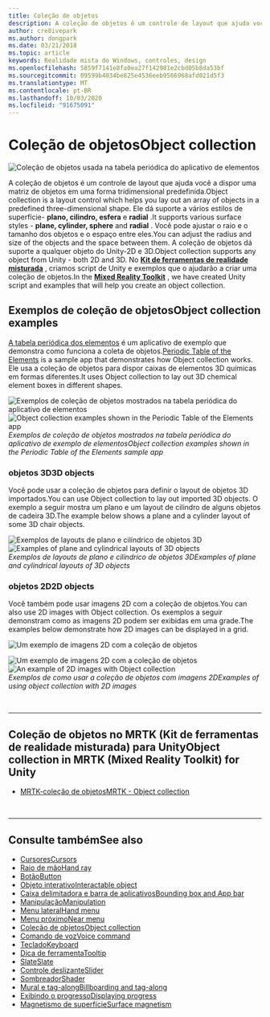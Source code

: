 ```yaml
---
title: Coleção de objetos
description: A coleção de objetos é um controle de layout que ajuda você a dispor uma matriz de objetos em uma forma tridimensional predefinida.
author: cre8ivepark
ms.author: dongpark
ms.date: 03/21/2018
ms.topic: article
keywords: Realidade mista do Windows, controles, design
ms.openlocfilehash: 5859f7141e8fa0ea27f142981e2cbd05b8da53bf
ms.sourcegitcommit: 09599b4034be825e4536eeb9566968afd021d5f3
ms.translationtype: MT
ms.contentlocale: pt-BR
ms.lasthandoff: 10/03/2020
ms.locfileid: "91675091"
---
```

# <a name="object-collection"></a><span data-ttu-id="43cce-104">Coleção de objetos</span><span class="sxs-lookup"><span data-stu-id="43cce-104">Object collection</span></span>

![Coleção de objetos usada na tabela periódica do aplicativo de elementos](images/UX_Hero_ObjectCollection.jpg)<br>


<span data-ttu-id="43cce-106">A coleção de objetos é um controle de layout que ajuda você a dispor uma matriz de objetos em uma forma tridimensional predefinida.</span><span class="sxs-lookup"><span data-stu-id="43cce-106">Object collection is a layout control which helps you lay out an array of objects in a predefined three-dimensional shape.</span></span> <span data-ttu-id="43cce-107">Ele dá suporte a vários estilos de superfície- **plano, cilindro, esfera** e **radial** .</span><span class="sxs-lookup"><span data-stu-id="43cce-107">It supports various surface styles - **plane, cylinder, sphere** and **radial** .</span></span> <span data-ttu-id="43cce-108">Você pode ajustar o raio e o tamanho dos objetos e o espaço entre eles.</span><span class="sxs-lookup"><span data-stu-id="43cce-108">You can adjust the radius and size of the objects and the space between them.</span></span> <span data-ttu-id="43cce-109">A coleção de objetos dá suporte a qualquer objeto do Unity-2D e 3D.</span><span class="sxs-lookup"><span data-stu-id="43cce-109">Object collection supports any object from Unity - both 2D and 3D.</span></span> <span data-ttu-id="43cce-110">No **[Kit de ferramentas de realidade misturada](https://microsoft.github.io/MixedRealityToolkit-Unity/Documentation/README_ObjectCollection.html)** , criamos script de Unity e exemplos que o ajudarão a criar uma coleção de objetos.</span><span class="sxs-lookup"><span data-stu-id="43cce-110">In the **[Mixed Reality Toolkit](https://microsoft.github.io/MixedRealityToolkit-Unity/Documentation/README_ObjectCollection.html)** , we have created Unity script and examples that will help you create an object collection.</span></span>


## <a name="object-collection-examples"></a><span data-ttu-id="43cce-111">Exemplos de coleção de objetos</span><span class="sxs-lookup"><span data-stu-id="43cce-111">Object collection examples</span></span>

<span data-ttu-id="43cce-112">[A tabela periódica dos elementos](../develop/unity/periodic-table-of-the-elements.md) é um aplicativo de exemplo que demonstra como funciona a coleta de objetos.</span><span class="sxs-lookup"><span data-stu-id="43cce-112">[Periodic Table of the Elements](../develop/unity/periodic-table-of-the-elements.md) is a sample app that demonstrates how Object collection works.</span></span> <span data-ttu-id="43cce-113">Ele usa a coleção de objetos para dispor caixas de elementos 3D químicas em formas diferentes.</span><span class="sxs-lookup"><span data-stu-id="43cce-113">It uses Object collection to lay out 3D chemical element boxes in different shapes.</span></span>

<span data-ttu-id="43cce-114">![Exemplos de coleção de objetos mostrados na tabela periódica do aplicativo de elementos](images/periodictable-collections-1000px.jpg)</span><span class="sxs-lookup"><span data-stu-id="43cce-114">![Object collection examples shown in the Periodic Table of the Elements app](images/periodictable-collections-1000px.jpg)</span></span><br>
<span data-ttu-id="43cce-115">*Exemplos de coleção de objetos mostrados na tabela periódica do aplicativo de exemplo de elementos*</span><span class="sxs-lookup"><span data-stu-id="43cce-115">*Object collection examples shown in the Periodic Table of the Elements sample app*</span></span>

### <a name="3d-objects"></a><span data-ttu-id="43cce-116">objetos 3D</span><span class="sxs-lookup"><span data-stu-id="43cce-116">3D objects</span></span>

<span data-ttu-id="43cce-117">Você pode usar a coleção de objetos para definir o layout de objetos 3D importados.</span><span class="sxs-lookup"><span data-stu-id="43cce-117">You can use Object collection to lay out imported 3D objects.</span></span> <span data-ttu-id="43cce-118">O exemplo a seguir mostra um plano e um layout de cilindro de alguns objetos de cadeira 3D.</span><span class="sxs-lookup"><span data-stu-id="43cce-118">The example below shows a plane and a cylinder layout of some 3D chair objects.</span></span>

<span data-ttu-id="43cce-119">![Exemplos de layouts de plano e cilíndrico de objetos 3D](images/objectcollection-3dobjects-1000px.jpg)</span><span class="sxs-lookup"><span data-stu-id="43cce-119">![Examples of plane and cylindrical layouts of 3D objects](images/objectcollection-3dobjects-1000px.jpg)</span></span><br>
<span data-ttu-id="43cce-120">*Exemplos de layouts de plano e cilíndrico de objetos 3D*</span><span class="sxs-lookup"><span data-stu-id="43cce-120">*Examples of plane and cylindrical layouts of 3D objects*</span></span>

### <a name="2d-objects"></a><span data-ttu-id="43cce-121">objetos 2D</span><span class="sxs-lookup"><span data-stu-id="43cce-121">2D objects</span></span>

<span data-ttu-id="43cce-122">Você também pode usar imagens 2D com a coleção de objetos.</span><span class="sxs-lookup"><span data-stu-id="43cce-122">You can also use 2D images with Object collection.</span></span> <span data-ttu-id="43cce-123">Os exemplos a seguir demonstram como as imagens 2D podem ser exibidas em uma grade.</span><span class="sxs-lookup"><span data-stu-id="43cce-123">The examples below demonstrate how 2D images can be displayed in a grid.</span></span>

![Um exemplo de imagens 2D com a coleção de objetos](images/940px-layout-3dobjects-3.jpg)

<span data-ttu-id="43cce-125">![Um exemplo de imagens 2D com a coleção de objetos](images/940px-layout-2dimages.jpg)</span><span class="sxs-lookup"><span data-stu-id="43cce-125">![An example of 2D images with Object collection](images/940px-layout-2dimages.jpg)</span></span><br>
<span data-ttu-id="43cce-126">*Exemplos de como usar a coleção de objetos com imagens 2D*</span><span class="sxs-lookup"><span data-stu-id="43cce-126">*Examples of using object collection with 2D images*</span></span>

<br>

---

## <a name="object-collection-in-mrtk-mixed-reality-toolkit-for-unity"></a><span data-ttu-id="43cce-127">Coleção de objetos no MRTK (Kit de ferramentas de realidade misturada) para Unity</span><span class="sxs-lookup"><span data-stu-id="43cce-127">Object collection in MRTK (Mixed Reality Toolkit) for Unity</span></span>

* [<span data-ttu-id="43cce-128">MRTK-coleção de objetos</span><span class="sxs-lookup"><span data-stu-id="43cce-128">MRTK - Object collection</span></span>](https://microsoft.github.io/MixedRealityToolkit-Unity/Documentation/README_ObjectCollection.html)


<br>

---


## <a name="see-also"></a><span data-ttu-id="43cce-129">Consulte também</span><span class="sxs-lookup"><span data-stu-id="43cce-129">See also</span></span>

* [<span data-ttu-id="43cce-130">Cursores</span><span class="sxs-lookup"><span data-stu-id="43cce-130">Cursors</span></span>](cursors.md)
* [<span data-ttu-id="43cce-131">Raio de mão</span><span class="sxs-lookup"><span data-stu-id="43cce-131">Hand ray</span></span>](point-and-commit.md)
* [<span data-ttu-id="43cce-132">Botão</span><span class="sxs-lookup"><span data-stu-id="43cce-132">Button</span></span>](button.md)
* [<span data-ttu-id="43cce-133">Objeto interativo</span><span class="sxs-lookup"><span data-stu-id="43cce-133">Interactable object</span></span>](interactable-object.md)
* [<span data-ttu-id="43cce-134">Caixa delimitadora e barra de aplicativos</span><span class="sxs-lookup"><span data-stu-id="43cce-134">Bounding box and App bar</span></span>](app-bar-and-bounding-box.md)
* [<span data-ttu-id="43cce-135">Manipulação</span><span class="sxs-lookup"><span data-stu-id="43cce-135">Manipulation</span></span>](direct-manipulation.md)
* [<span data-ttu-id="43cce-136">Menu lateral</span><span class="sxs-lookup"><span data-stu-id="43cce-136">Hand menu</span></span>](hand-menu.md)
* [<span data-ttu-id="43cce-137">Menu próximo</span><span class="sxs-lookup"><span data-stu-id="43cce-137">Near menu</span></span>](near-menu.md)
* [<span data-ttu-id="43cce-138">Coleção de objetos</span><span class="sxs-lookup"><span data-stu-id="43cce-138">Object collection</span></span>](object-collection.md)
* [<span data-ttu-id="43cce-139">Comando de voz</span><span class="sxs-lookup"><span data-stu-id="43cce-139">Voice command</span></span>](voice-input.md)
* [<span data-ttu-id="43cce-140">Teclado</span><span class="sxs-lookup"><span data-stu-id="43cce-140">Keyboard</span></span>](keyboard.md)
* [<span data-ttu-id="43cce-141">Dica de ferramenta</span><span class="sxs-lookup"><span data-stu-id="43cce-141">Tooltip</span></span>](tooltip.md)
* [<span data-ttu-id="43cce-142">Slate</span><span class="sxs-lookup"><span data-stu-id="43cce-142">Slate</span></span>](slate.md)
* [<span data-ttu-id="43cce-143">Controle deslizante</span><span class="sxs-lookup"><span data-stu-id="43cce-143">Slider</span></span>](slider.md)
* [<span data-ttu-id="43cce-144">Sombreador</span><span class="sxs-lookup"><span data-stu-id="43cce-144">Shader</span></span>](shader.md)
* [<span data-ttu-id="43cce-145">Mural e tag-along</span><span class="sxs-lookup"><span data-stu-id="43cce-145">Billboarding and tag-along</span></span>](billboarding-and-tag-along.md)
* [<span data-ttu-id="43cce-146">Exibindo o progresso</span><span class="sxs-lookup"><span data-stu-id="43cce-146">Displaying progress</span></span>](progress.md)
* [<span data-ttu-id="43cce-147">Magnetismo de superfície</span><span class="sxs-lookup"><span data-stu-id="43cce-147">Surface magnetism</span></span>](surface-magnetism.md)
